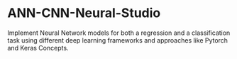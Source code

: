 # ANN-CNN-Neural-Studio
Implement Neural Network models for both a regression and a classification task using different deep learning frameworks and approaches like Pytorch and Keras Concepts.

